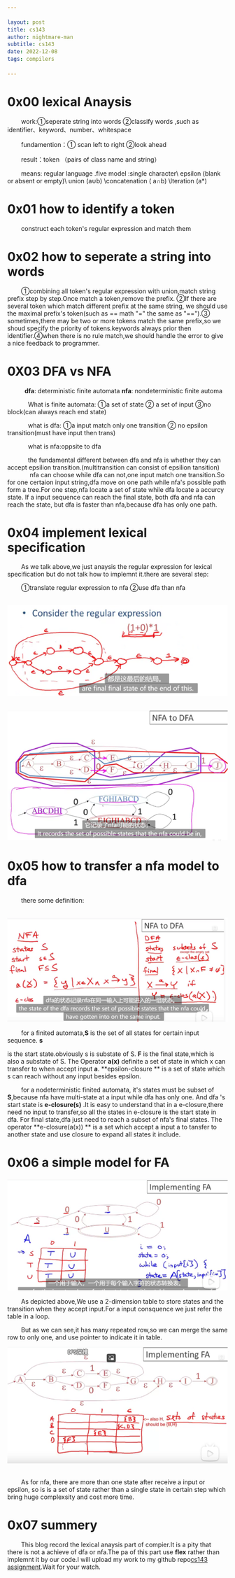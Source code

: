 ```yaml
---

layout: post
title: cs143
author: nightmare-man
subtitle: cs143
date: 2022-12-08
tags: compilers

---
```


# 0x00 lexical Anaysis

        work:①seperate string into words ②classify words ,such as identifier、keyword、number、whitespace

        fundamention：① scan left to right ②look ahead 

        result：token （pairs of class name and string）

        means: regular language .five model :single character\ epsilon (blank or absent or empty)\ union (a∪b) \concatenation ( a∩b)  \lteration (a*) 

# 0x01 how to identify a token

        construct each token's regular expression and match them

# 0x02 how to seperate a string into words

        ①combining all token's regular expression with union,match string prefix step by step.Once match a token,remove the prefix. ②If there are several token which match different prefix at the same string, we should use the maximal prefix's token(such as == math "=" the same as "==").③ sometimes,there may be two or more tokens match the same prefix,so we shoud specify the priority of tokens.keywords always prior then identifier.④when there is no rule match,we should handle the error to give a nice feedback to programmer.

# 0X03 DFA vs NFA

          **dfa**: deterministic finite automata   **nfa**: nondeterministic finite automa

            What is finite automata:   ①a set of state ② a set of input ③no block(can always reach end state)

            what is dfa: ①a input match only one transition ② no epsilon transition(must have input then trans)    

            what is nfa:oppsite to dfa

            the fundamental different between dfa and nfa is whether they can accept epsilion transition.(multitransition can consist of epsilion tansition)
             nfa can choose while dfa can not,one input match one transition.So for one certaion input string,dfa move on one path while nfa's possible path form a tree.For one step,nfa locate a set of state while dfa locate a accurcy state. If a input sequence can reach the final state, both dfa and nfa can reach the state, but dfa is faster than nfa,because dfa has only one path.

# 0x04 implement lexical specification

        As we talk above,we just anaysis the regular expression for lexical specification but do not talk how to implemnt it.there are several step:

        ①translate regular expression to nfa ②use dfa than nfa

        ![loading-ag-194](/assets/img/QQ截图20221208204302.png)

        ![](/assets/img/QQ截图20221208210746.png)

# 0x05 how to transfer  a nfa model to dfa

        there some definition:

    ![](/assets/img/QQ截图20221208211030.png)

        for a finited automata,**S** is the set of all states for certain input sequence. **s**

 is the start state.obviously s is substate of S. **F** is the final state,which is also a substate of S. The Operator **a(x)** definite a set of state in which x can transfer to when accept input **a**.   **epsilon-closure ** is a set of state which s can reach without any input besides epsilon.

        for a nodeterministic  finited automata, it's states must be subset of **S**,because nfa have multi-state at a input while dfa has only one. And dfa 's  start state is **e-closure(s)** .It is easy to understand that in a e-closure,there need no input to transfer,so all the states in e-closure is the start state in dfa.  For final state,dfa just need to reach a subset of nfa's final states. The operator **e-closure(a(x)) **  is a set which accept a input a to tansfer to another state and use closure to expand all states it include.

# 0x06 a simple model for FA

![](/assets/img/QQ截图20221208215625.png)

        As depicted above,We use a 2-dimension table to store states and the transition when they accept input.For a input consquence we just refer the table in a loop.

        But as we can see,it has many repeated row,so we can merge the same row to only one, and use pointer to indicate it in table.

![](/assets/img/QQ截图20221208220118.png)        

        As for nfa, there are more than one state after receive a input or epsilon, so is is a set of state rather than a single state in certain step which bring huge complexsity and cost more time.

# 0x07  summery

        This blog record the lexical anaysis part of compier.It is a pity that there is not a achieve of dfa or nfa.The pa of this part use **flex** rather than implemnt it by our code.I will upload my work to my github repo[cs143 assignment](https://github.com/nightmare-man/cs143).Wait for your watch.
